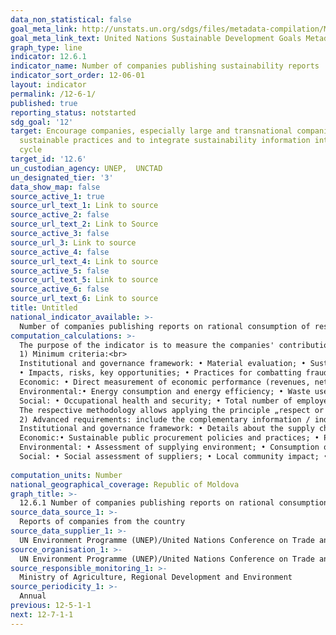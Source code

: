 ```yaml
---
data_non_statistical: false
goal_meta_link: http://unstats.un.org/sdgs/files/metadata-compilation/Metadata-Goal-12.pdf
goal_meta_link_text: United Nations Sustainable Development Goals Metadata (pdf 782kB)
graph_type: line
indicator: 12.6.1
indicator_name: Number of companies publishing sustainability reports
indicator_sort_order: 12-06-01
layout: indicator
permalink: /12-6-1/
published: true
reporting_status: notstarted
sdg_goal: '12'
target: Encourage companies, especially large and transnational companies, to adopt
  sustainable practices and to integrate sustainability information into their reporting
  cycle
target_id: '12.6'
un_custodian_agency: UNEP,  UNCTAD
un_designated_tier: '3'
data_show_map: false
source_active_1: true
source_url_text_1: Link to source
source_active_2: false
source_url_text_2: Link to Source
source_active_3: false
source_url_3: Link to source
source_active_4: false
source_url_text_4: Link to source
source_active_5: false
source_url_text_5: Link to source
source_active_6: false
source_url_text_6: Link to source
title: Untitled
national_indicator_available: >-
  Number of companies publishing reports on rational consumption of resources
computation_calculations: >-
  The purpose of the indicator is to measure the companies' contribution to sustainable development. To calculate the indicator, they will consider the companies which publish sustainability information covering the following details on sustainability, which are divided into minimum and advanced criteria:<br> 
  1) Minimum criteria:<br> 
  Institutional and governance framework: • Material evaluation; • Sustainability strategy and / or sustainability-related principles; • Management approach to settle material subjects; • Governance structure, including for economic, environmental and social problems<br> 
  • Impacts, risks, key opportunities; • Practices for combatting fraud, anticorruption and anti-competition <br> 
  Economic: • Direct measurement of economic performance (revenues, net profit, added value, payments to shareholders); • Indirect measurement of economic performance (community investments, investments in infrastructure or other important local economic impact)<br> 
  Environmental:• Energy consumption and energy efficiency; • Waste use, wastewater generation, integrated practices for waster resources management or water recycling / reuse and efficiency; • Greenhouse gas emission; • Other emissions and effluents, including substances which destroy ozone, nitrogen oxides (NOX), sulphur oxides (SOX) and chemical substances; • Generation of waste, including hazardous waste; • Practices for minimizing and recycling waste; • Use and / or production of hazardous chemical substances <br> 
  Social: • Occupational health and security; • Total number of employees, depending on the type of contract and sex; • Training of employees; • Incorrect and illegal work practices and other aspects regarding human rights; • Diversity, equality of chances and discrimination in governance bodies and among employees; • Workers' rights and collective contracts.<br> 
  The respective methodology allows applying the principle „respect or explain” for the minimum standard, which allows the reporting entities to point out why certain information is not relevant for their companies and will make it more accessible for small companies. However, this would not apply to problems which were identified as material for the company, which should be reported.<br> 
  2) Advanced requirements: include the complementary information / indicators for the minimum criteria, which are:<br> 
  Institutional and governance framework: • Details about the supply chain; • Details about involvement of interested parties in relation to sustainability performance; • Details about remuneration <br> 
  Economic:• Sustainable public procurement policies and practices; • Percentage or proportion of local procurements / providers; • Charity donations <br> 
  Environmental: • Assessment of supplying environment; • Consumption of materials, supply of materials, and recycled or used materials; • Energy intensity and renewable energy sources; • Water intensity and integrated management of water resources; • GES intensity; • Waste intensity; • Impact on biodiversity; • Commitment of supplier and consumer / client for environmental issues <br> 
  Social: • Social assessment of suppliers; • Local community impact; • Commitment of suppliers and consumers for sustainability issues <br> 
  
computation_units: Number
national_geographical_coverage: Republic of Moldova
graph_title: >-
  12.6.1 Number of companies publishing reports on rational consumption of resources 
source_data_source_1: >-
  Reports of companies from the country 
source_data_supplier_1: >-
  UN Environment Programme (UNEP)/United Nations Conference on Trade and Development (UNCTAD)
source_organisation_1: >-
  UN Environment Programme (UNEP)/United Nations Conference on Trade and Development (UNCTAD)
source_responsible_monitoring_1: >-
  Ministry of Agriculture, Regional Development and Environment
source_periodicity_1: >-
  Annual
previous: 12-5-1-1
next: 12-7-1-1
---
```

